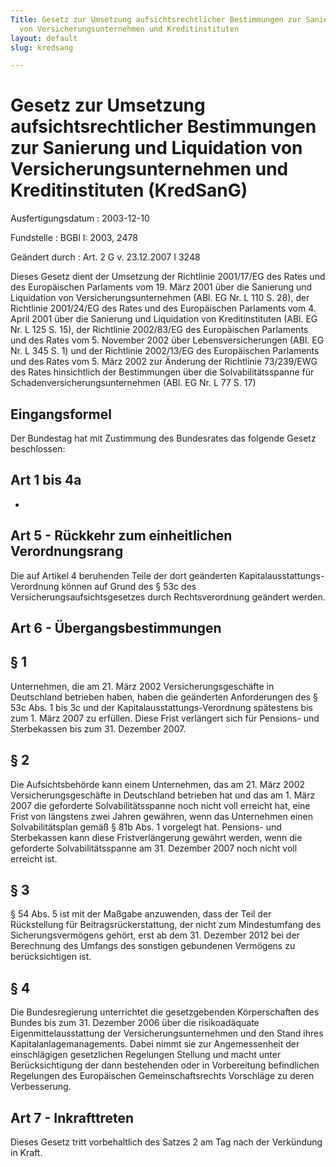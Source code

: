 ```yaml
---
Title: Gesetz zur Umsetzung aufsichtsrechtlicher Bestimmungen zur Sanierung und Liquidation
  von Versicherungsunternehmen und Kreditinstituten
layout: default
slug: kredsang

---
```


# Gesetz zur Umsetzung aufsichtsrechtlicher Bestimmungen zur Sanierung und Liquidation von Versicherungsunternehmen und Kreditinstituten (KredSanG)

Ausfertigungsdatum
:   2003-12-10

Fundstelle
:   BGBl I: 2003, 2478

Geändert durch
:   Art. 2 G v. 23.12.2007 I 3248

Dieses Gesetz dient der Umsetzung der Richtlinie 2001/17/EG des Rates
und des Europäischen Parlaments vom 19. März 2001 über die Sanierung
und Liquidation von Versicherungsunternehmen (ABl. EG Nr. L 110 S.
28), der Richtlinie 2001/24/EG des Rates und des Europäischen
Parlaments vom 4. April 2001 über die Sanierung und Liquidation von
Kreditinstituten (ABl. EG Nr. L 125 S. 15), der Richtlinie 2002/83/EG
des Europäischen Parlaments und des Rates vom 5. November 2002 über
Lebensversicherungen (ABl. EG Nr. L 345 S. 1) und der Richtlinie
2002/13/EG des Europäischen Parlaments und des Rates vom 5. März 2002
zur Änderung der Richtlinie 73/239/EWG des Rates hinsichtlich der
Bestimmungen über die Solvabilitätsspanne für
Schadenversicherungsunternehmen (ABl. EG Nr. L 77 S. 17)


## Eingangsformel

Der Bundestag hat mit Zustimmung des Bundesrates das folgende Gesetz
beschlossen:


## Art 1 bis 4a

-


## Art 5 - Rückkehr zum einheitlichen Verordnungsrang

Die auf Artikel 4 beruhenden Teile der dort geänderten
Kapitalausstattungs-Verordnung können auf Grund des § 53c des
Versicherungsaufsichtsgesetzes durch Rechtsverordnung geändert werden.


## Art 6 - Übergangsbestimmungen



## § 1

Unternehmen, die am 21. März 2002 Versicherungsgeschäfte in
Deutschland betrieben haben, haben die geänderten Anforderungen des §
53c Abs. 1 bis 3c und der Kapitalausstattungs-Verordnung spätestens
bis zum 1. März 2007 zu erfüllen. Diese Frist verlängert sich für
Pensions- und Sterbekassen bis zum 31. Dezember 2007.


## § 2

Die Aufsichtsbehörde kann einem Unternehmen, das am 21. März 2002
Versicherungsgeschäfte in Deutschland betrieben hat und das am 1. März
2007 die geforderte Solvabilitätsspanne noch nicht voll erreicht hat,
eine Frist von längstens zwei Jahren gewähren, wenn das Unternehmen
einen Solvabilitätsplan gemäß § 81b Abs. 1 vorgelegt hat. Pensions-
und Sterbekassen kann diese Fristverlängerung gewährt werden, wenn die
geforderte Solvabilitätsspanne am 31. Dezember 2007 noch nicht voll
erreicht ist.


## § 3

§ 54 Abs. 5 ist mit der Maßgabe anzuwenden, dass der Teil der
Rückstellung für Beitragsrückerstattung, der nicht zum Mindestumfang
des Sicherungsvermögens gehört, erst ab dem 31. Dezember 2012 bei der
Berechnung des Umfangs des sonstigen gebundenen Vermögens zu
berücksichtigen ist.


## § 4

Die Bundesregierung unterrichtet die gesetzgebenden Körperschaften des
Bundes bis zum 31. Dezember 2006 über die risikoadäquate
Eigenmittelausstattung der Versicherungsunternehmen und den Stand
ihres Kapitalanlagemanagements. Dabei nimmt sie zur Angemessenheit der
einschlägigen gesetzlichen Regelungen Stellung und macht unter
Berücksichtigung der dann bestehenden oder in Vorbereitung
befindlichen Regelungen des Europäischen Gemeinschaftsrechts
Vorschläge zu deren Verbesserung.


## Art 7 - Inkrafttreten

Dieses Gesetz tritt vorbehaltlich des Satzes 2 am Tag nach der
Verkündung in Kraft.

